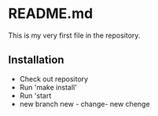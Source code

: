 # README.md
This is my very first file in the repository. 

## Installation
- Check out repository
- Run 'make install'
- Run 'start
- new branch
new - change- 
new chenge
